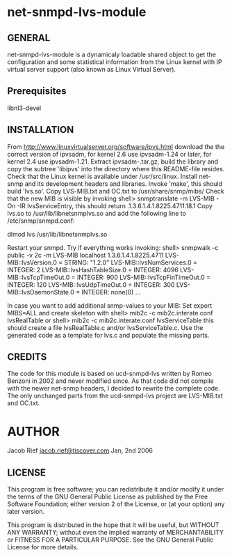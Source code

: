 # net-snmpd-lvs-module

##  GENERAL
net-snmpd-lvs-module is a dynamicaly loadable shared object to get the
configuration and some statistical information from the Linux kernel
with IP virtual server support (also known as Linux Virtual Server).

## Prerequisites
libnl3-devel

## INSTALLATION
From http://www.linuxvirtualserver.org/software/ipvs.html download the
the correct version of ipvsadm, for kernel 2.6 use ipvsadm-1.24 or later,
for kernel 2.4 use ipvsadm-1.21. Extract ipvsadm-<version>.tar.gz, build
the library and copy the subtree 'libipvs' into the directory where this
README-file resides.
Check that the Linux kernel is available under /usr/src/linux.
Install net-snmp and its development headers and libraries.
Invoke 'make', this should build 'lvs.so'.
Copy LVS-MIB.txt and OC.txt to /usr/share/snmp/mibs/ 
Check that the new MIB is visible by invoking 
shell> snmptranslate -m LVS-MIB -On -IR lvsServiceEntry,
this should return .1.3.6.1.4.1.8225.4711.18.1
Copy lvs.so to /usr/lib/libnetsnmplvs.so and add the following line to 
/etc/snmp/snmpd.conf:

dlmod lvs /usr/lib/libnetsnmplvs.so

Restart your snmpd.
Try if everything works invoking:
shell> snmpwalk -c public -v 2c -m LVS-MIB localhost 1.3.6.1.4.1.8225.4711
LVS-MIB::lvsVersion.0 = STRING: "1.2.0"
LVS-MIB::lvsNumServices.0 = INTEGER: 2
LVS-MIB::lvsHashTableSize.0 = INTEGER: 4096
LVS-MIB::lvsTcpTimeOut.0 = INTEGER: 900
LVS-MIB::lvsTcpFinTimeOut.0 = INTEGER: 120
LVS-MIB::lvsUdpTimeOut.0 = INTEGER: 300
LVS-MIB::lvsDaemonState.0 = INTEGER: none(0)
...

In case you want to add additional snmp-values to your MIB:
Set export MIBS=ALL and create skeleton with 
shell> mib2c -c mib2c.interate.conf lvsRealTable
or 
shell> mib2c -c mib2c.interate.conf lvsServiceTable
this should create a file lvsRealTable.c and/or lvsServiceTable.c.
Use the generated code as a template for lvs.c and populate the missing parts.

## CREDITS
The code for this module is based on ucd-snmpd-lvs written by Romeo Benzoni in
2002 and never modified since. As that code did not compile with the newer
net-snmp headers, I decided to rewrite the complete code. The only unchanged
parts from the ucd-snmpd-lvs project are LVS-MIB.txt and OC.txt.

# AUTHOR
Jacob Rief <jacob.rief@tiscover.com>
Jan, 2nd 2006

## LICENSE
This program is free software; you can redistribute it and/or modify
it under the terms of the GNU General Public License as published by
the Free Software Foundation; either version 2 of the License, or
(at your option) any later version.

This program is distributed in the hope that it will be useful,
but WITHOUT ANY WARRANTY; without even the implied warranty of
MERCHANTABILITY or FITNESS FOR A PARTICULAR PURPOSE.  See the
GNU General Public License for more details.

